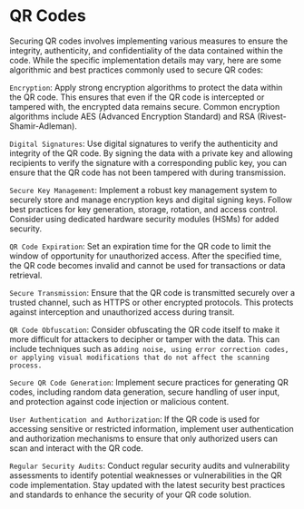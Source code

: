 # QR Codes
Securing QR codes involves implementing various measures to ensure the integrity, authenticity, and confidentiality of the data contained within the code. While the specific implementation details may vary, here are some algorithmic and best practices commonly used to secure QR codes:

`Encryption`: Apply strong encryption algorithms to protect the data within the QR code. This ensures that even if the QR code is intercepted or tampered with, the encrypted data remains secure. Common encryption algorithms include AES (Advanced Encryption Standard) and RSA (Rivest-Shamir-Adleman).

`Digital Signatures`: Use digital signatures to verify the authenticity and integrity of the QR code. By signing the data with a private key and allowing recipients to verify the signature with a corresponding public key, you can ensure that the QR code has not been tampered with during transmission.

`Secure Key Management`: Implement a robust key management system to securely store and manage encryption keys and digital signing keys. Follow best practices for key generation, storage, rotation, and access control. Consider using dedicated hardware security modules (HSMs) for added security.

`QR Code Expiration`: Set an expiration time for the QR code to limit the window of opportunity for unauthorized access. After the specified time, the QR code becomes invalid and cannot be used for transactions or data retrieval.

`Secure Transmission`: Ensure that the QR code is transmitted securely over a trusted channel, such as HTTPS or other encrypted protocols. This protects against interception and unauthorized access during transit.

`QR Code Obfuscation`: Consider obfuscating the QR code itself to make it more difficult for attackers to decipher or tamper with the data. This can include techniques such as a`dding noise, using error correction codes, or applying visual modifications that do not affect the scanning process.`

`Secure QR Code Generation`: Implement secure practices for generating QR codes, including random data generation, secure handling of user input, and protection against code injection or malicious content.

`User Authentication and Authorization`: If the QR code is used for accessing sensitive or restricted information, implement user authentication and authorization mechanisms to ensure that only authorized users can scan and interact with the QR code.

`Regular Security Audits`: Conduct regular security audits and vulnerability assessments to identify potential weaknesses or vulnerabilities in the QR code implementation. Stay updated with the latest security best practices and standards to enhance the security of your QR code solution.